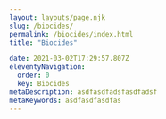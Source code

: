 ```yaml
---
layout: layouts/page.njk
slug: /biocides/
permalink: /biocides/index.html
title: "Biocides"

date: 2021-03-02T17:29:57.807Z
eleventyNavigation:
  order: 0
  key: Biocides
metaDescription: asdfasdfadsfasdfadsf
metaKeywords: asdfasdfasdfas
---
```

